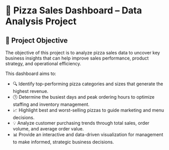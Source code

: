 # 🍕 Pizza Sales Dashboard – Data Analysis Project  

## 🎯 Project Objective  
The objective of this project is to analyze pizza sales data to uncover key business insights that can help improve sales performance, product strategy, and operational efficiency.  

This dashboard aims to:  
- 🔍 Identify top-performing pizza categories and sizes that generate the highest revenue.  
- 🕒 Determine the busiest days and peak ordering hours to optimize staffing and inventory management.  
- 📈 Highlight best and worst-selling pizzas to guide marketing and menu decisions.  
- 💡 Analyze customer purchasing trends through total sales, order volume, and average order value.  
- 📊 Provide an interactive and data-driven visualization for management to make informed, strategic business decisions.
